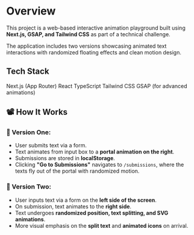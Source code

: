 # Overview

This project is a web-based interactive animation playground built using **Next.js, GSAP, and Tailwind CSS** as part of a technical challenge.

The application includes two versions showcasing animated text interactions with randomized floating effects and clean motion design.


## Tech Stack

Next.js (App Router)
React
TypeScript
Tailwind CSS
GSAP (for advanced animations)

## 📽️ How It Works

### 📌 Version One:
- User submits text via a form.
- Text animates from input box to a **portal animation on the right**.
- Submissions are stored in **localStorage**.
- Clicking **"Go to Submissions"** navigates to `/submissions`, where the texts fly out of the portal with randomized motion.

### 📌 Version Two:
- User inputs text via a form on the **left side of the screen**.
- On submission, text animates to the **right side**.
- Text undergoes **randomized position, text splitting, and SVG animations**.
- More visual emphasis on the **split text** and **animated icons** on arrival.
